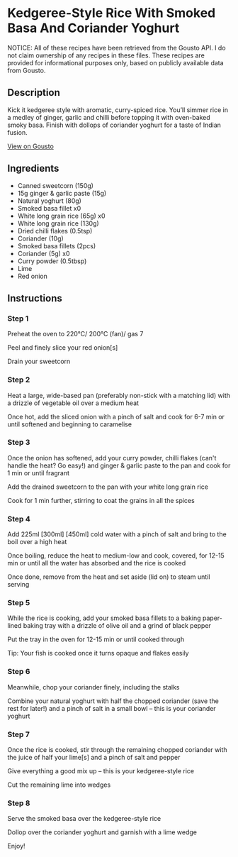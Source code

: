 # Kedgeree-Style Rice With Smoked Basa And Coriander Yoghurt

NOTICE: All of these recipes have been retrieved from the Gousto API. I do not claim ownership of any recipes in these files. These recipes are provided for informational purposes only, based on publicly available data from Gousto.

## Description

Kick it kedgeree style with aromatic, curry-spiced rice. You’ll simmer rice in a medley of ginger, garlic and chilli before topping it with oven-baked smoky basa. Finish with dollops of coriander yoghurt for a taste of Indian fusion.

[View on Gousto](https://www.gousto.co.uk/recipes/cookbook/smoky-fish-masala-corn-rice)

## Ingredients

- Canned sweetcorn (150g)
- 15g ginger & garlic paste (15g)
- Natural yoghurt (80g)
- Smoked basa fillet x0
- White long grain rice (65g) x0
- White long grain rice (130g)
- Dried chilli flakes (0.5tsp)
- Coriander (10g)
- Smoked basa fillets (2pcs)
- Coriander (5g) x0
- Curry powder (0.5tbsp)
- Lime
- Red onion

## Instructions


### Step 1

Preheat the oven to 220°C/ 200°C (fan)/ gas 7

Peel and finely slice your red onion[s]

Drain your sweetcorn


### Step 2

Heat a large, wide-based pan (preferably non-stick with a matching lid) with a drizzle of vegetable oil over a medium heat

Once hot, add the sliced onion with a pinch of salt and cook for 6-7 min or until softened and beginning to caramelise


### Step 3

Once the onion has softened, add your curry powder, chilli flakes (can't handle the heat? Go easy!) and ginger & garlic paste to the pan and cook for 1 min or until fragrant

Add the drained sweetcorn to the pan with your white long grain rice

Cook for 1 min further, stirring to coat the grains in all the spices


### Step 4

Add 225ml <span class="text-purple">[300ml] </span><span class="text-danger">[450ml]</span> cold water with a pinch of salt and bring to the boil over a high heat

Once boiling, reduce the heat to medium-low and cook, covered, for 12-15 min or until all the water has absorbed and the rice is cooked

Once done, remove from the heat and set aside (lid on) to steam until serving


### Step 5

While the rice is cooking, add your smoked basa fillets to a baking paper-lined baking tray with a drizzle of olive oil and a grind of black pepper

Put the tray in the oven for 12-15 min or until cooked through

Tip: Your fish is cooked once it turns opaque and flakes easily


### Step 6

Meanwhile, chop your coriander finely, including the stalks

Combine your natural yoghurt with half the chopped coriander (save the rest for later!) and a pinch of salt in a small bowl – this is your coriander yoghurt


### Step 7

Once the rice is cooked, stir through the remaining chopped coriander with the juice of half your lime[s] and a pinch of salt and pepper

Give everything a good mix up – this is your kedgeree-style rice

Cut the remaining lime into wedges

### Step 8

Serve the smoked basa over the kedgeree-style rice

Dollop over the coriander yoghurt and garnish with a lime wedge

Enjoy!

